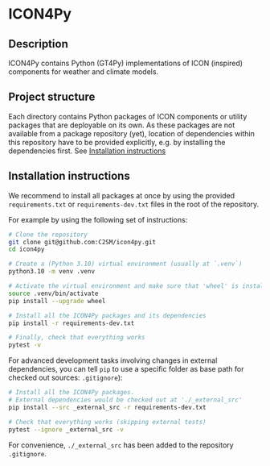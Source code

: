 # ICON4Py

## Description

ICON4Py contains Python (GT4Py) implementations of ICON (inspired) components for weather and climate models.

## Project structure

Each directory contains Python packages of ICON components or utility packages that are deployable on its own. As these packages are not available from a package repository (yet), location of dependencies within this repository have to be provided explicitly, e.g. by installing the dependencies first. See [Installation instructions](#installation-instructions)

## Installation instructions

We recommend to install all packages at once by using the provided `requirements.txt` or `requirements-dev.txt` files in the root of the repository.

For example by using the following set of instructions:

```bash
# Clone the repository
git clone git@github.com:C2SM/icon4py.git
cd icon4py

# Create a (Python 3.10) virtual environment (usually at `.venv`)
python3.10 -m venv .venv

# Activate the virtual environment and make sure that 'wheel' is installed
source .venv/bin/activate
pip install --upgrade wheel

# Install all the ICON4Py packages and its dependencies
pip install -r requirements-dev.txt

# Finally, check that everything works
pytest -v
```

For advanced development tasks involving changes in external dependencies, you can tell `pip` to use a specific folder as base path for checked out sources: `.gitignore`):

```bash
# Install all the ICON4Py packages.
# External dependencies would be checked out at './_external_src'
pip install --src _external_src -r requirements-dev.txt

# Check that everything works (skipping external tests)
pytest --ignore _external_src -v
```

For convenience, `./_external_src` has been added to the repository `.gitignore`.